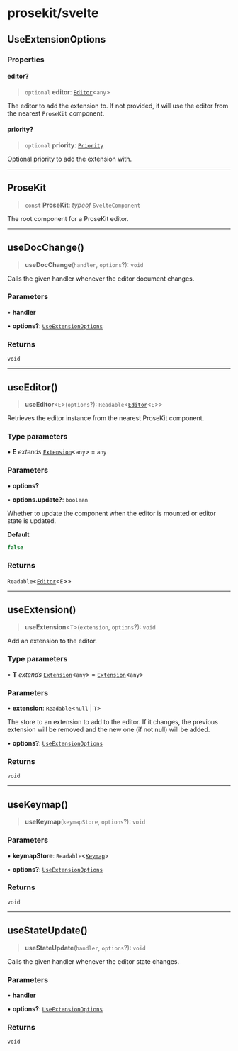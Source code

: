 # prosekit/svelte

<a id="UseExtensionOptions" name="UseExtensionOptions"></a>

## UseExtensionOptions

### Properties

<a id="editor" name="editor"></a>

#### editor?

> `optional` **editor**: [`Editor`](core.md#EditorE)\<`any`\>

The editor to add the extension to. If not provided, it will use the
editor from the nearest `ProseKit` component.

<a id="priority" name="priority"></a>

#### priority?

> `optional` **priority**: [`Priority`](core.md#Priority)

Optional priority to add the extension with.

***

<a id="ProseKit" name="ProseKit"></a>

## ProseKit

> `const` **ProseKit**: *typeof* `SvelteComponent`

The root component for a ProseKit editor.

***

<a id="useDocChange" name="useDocChange"></a>

## useDocChange()

> **useDocChange**(`handler`, `options`?): `void`

Calls the given handler whenever the editor document changes.

### Parameters

• **handler**

• **options?**: [`UseExtensionOptions`](svelte.md#UseExtensionOptions)

### Returns

`void`

***

<a id="useEditor" name="useEditor"></a>

## useEditor()

> **useEditor**\<`E`\>(`options`?): `Readable`\<[`Editor`](core.md#EditorE)\<`E`\>\>

Retrieves the editor instance from the nearest ProseKit component.

### Type parameters

• **E** *extends* [`Extension`](core.md#ExtensionT)\<`any`\> = `any`

### Parameters

• **options?**

• **options.update?**: `boolean`

Whether to update the component when the editor is mounted or editor state
is updated.

**Default**

```ts
false
```

### Returns

`Readable`\<[`Editor`](core.md#EditorE)\<`E`\>\>

***

<a id="useExtension" name="useExtension"></a>

## useExtension()

> **useExtension**\<`T`\>(`extension`, `options`?): `void`

Add an extension to the editor.

### Type parameters

• **T** *extends* [`Extension`](core.md#ExtensionT)\<`any`\> = [`Extension`](core.md#ExtensionT)\<`any`\>

### Parameters

• **extension**: `Readable`\<`null` \| `T`\>

The store to an extension to add to the editor. If it changes, the previous
extension will be removed and the new one (if not null) will be added.

• **options?**: [`UseExtensionOptions`](svelte.md#UseExtensionOptions)

### Returns

`void`

***

<a id="useKeymap" name="useKeymap"></a>

## useKeymap()

> **useKeymap**(`keymapStore`, `options`?): `void`

### Parameters

• **keymapStore**: `Readable`\<[`Keymap`](core.md#Keymap)\>

• **options?**: [`UseExtensionOptions`](svelte.md#UseExtensionOptions)

### Returns

`void`

***

<a id="useStateUpdate" name="useStateUpdate"></a>

## useStateUpdate()

> **useStateUpdate**(`handler`, `options`?): `void`

Calls the given handler whenever the editor state changes.

### Parameters

• **handler**

• **options?**: [`UseExtensionOptions`](svelte.md#UseExtensionOptions)

### Returns

`void`
